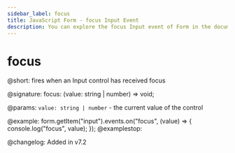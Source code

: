 ```yaml
---
sidebar_label: focus
title: JavaScript Form - focus Input Event 
description: You can explore the focus Input event of Form in the documentation of the DHTMLX JavaScript UI library. Browse developer guides and API reference, try out code examples and live demos, and download a free 30-day evaluation version of DHTMLX Suite 7.
---
```


# focus

@short: fires when an Input control has received focus

@signature: focus: (value: string | number) => void;

@params:
`value: string | number` - the current value of the control

@example:
form.getItem("input").events.on("focus", (value) => {
    console.log("focus", value);
});
@examplestop:

@changelog: Added in v7.2
